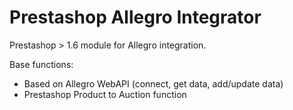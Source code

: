 Prestashop Allegro Integrator
==========

Prestashop > 1.6 module for Allegro integration.

Base functions:
- Based on Allegro WebAPI (connect, get data, add/update data)
- Prestashop Product to Auction function
